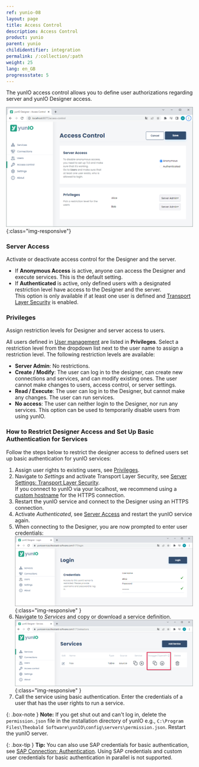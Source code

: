 ```yaml
---
ref: yunio-08
layout: page
title: Access Control
description: Access Control
product: yunio
parent: yunio
childidentifier: integration
permalink: /:collection/:path
weight: 25
lang: en_GB
progressstate: 5
---
```


The yunIO access control allows you to define user authorizations regarding server and yunIO Designer access.

![Access_Control](/img/content/yunio/access-control.png){:class="img-responsive"}

### Server Access

Activate or deactivate access control for the Designer and the server. 

- If **Anonymous Access** is active, anyone can access the Designer and execute services. 
This is the default setting.
- If **Authenticated** is active, only defined users with a designated restriction level have access to the Designer and the server.<br>
This option is only available if at least one user is defined and [Transport Layer Security](#transport-layer-security) is enabled.

### Privileges

Assign restriction levels for Designer and server access to users.

All users defined in [User management](./users) are listed in **Privileges**.
Select a restriction level from the dropdown list next to the user name to assign a restriction level.
The following restriction levels are available:
- **Server Admin**: No restrictions. 
- **Create / Modify**: The user can log in to the designer, can create new connections and services, and can modify existing ones.
The user cannot make changes to users, access control, or server settings.
- **Read / Execute**: The user can log in to the Designer, but cannot make any changes. The user can run services.
- **No access**: The user can neither login to the Designer, nor run any services.
This option can be used to temporarily disable users from using yunIO.

### How to Restrict Designer Access and Set Up Basic Authentication for Services

Follow the steps below to restrict the designer access to defined users set up basic authentication for yunIO services:

1. Assign user rights to existing users, see [Privileges](#privileges).
2. Navigate to *Settings* and activate Transport Layer Security, see [Server Settings: Transport Layer Security](./server-settings#transport-layer-security).<br>
If you connect to yunIO via your localhost, we recommend using a [custom hostname](./server-settings#openapi) for the HTTPS connection.
3. Restart the yunIO service and connect to the Designer using an HTTPS connection.
4. Activate *Authenticated*, see [Server Access](.#server-access) and restart the yunIO service again.
5. When connecting to the Designer, you are now prompted to enter user credentials:<br>
![Login](/img/content/yunio/yunio-login.png){:class="img-responsive" }
6. Navigate to *Services* and copy or download a service definition.<br>
![Run-Service](/img/content/yunio/yunio-run-services-https.png){:class="img-responsive" }
7. Call the service using basic authentication. Enter the credentials of a user that has the user rights to run a service.

{: .box-note }
**Note:** If you get shut out and can't log in, delete the `permission.json` file in the installation directory of yunIO e.g., `C:\Program Files\Theobald Software\yunIO\config\servers\permission.json`.
Restart the yunIO server.

{: .box-tip }
**Tip:** You can also use SAP credentials for basic authentication, see [SAP Connection: Authentication](./sap-connection#authentication).
Using SAP credentials and custom user credentials for basic authentication in parallel is not supported.


